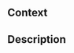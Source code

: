 ## Context

<!--
Explain the context and why you're making that change. What is the problem
you're trying to solve? If a new feature is being added, describe the intended
use case that feature fulfills.
-->

## Description

<!--
Thank you for your Pull Request. Please provide a description above and review
the requirements below.

Bug fixes and new features should include tests.

Contributors guide: https://github.com/Valerioageno/tuono/blob/main/CONTRIBUTING.md
-->
